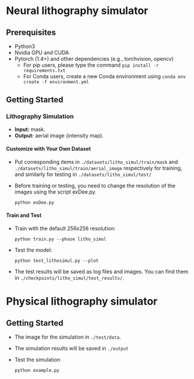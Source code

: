 # Neural lithography simulator

## Prerequisites
- Python3
- Nvidia GPU and CUDA
- Pytorch (1.4+) and other dependencies (e.g., torchvision, opencv)
    - For pip users, please type the command `pip install -r requirements.txt`
    - For Conda users, create a new Conda environment using `conda env create -f environment.yml`

## Getting Started

### Lithography Simulation
- **Input:** mask.
- **Output:** aerial image (intensity map).
#### Customize with Your Own Dataset

- Put corresponding items in `./datasets/litho_simul/train/mask` and `./datasets/litho_simul/train/aerial_image` respectively for training, and similarly for testing in `./datasets/litho_simul/test/`
- Before training or testing, you need to change the resolution of the images using the script exDee.py.

  ```shell
  python exDee.py
  ```

#### Train and Test
- Train with the default 256x256 resolution:
  ```shell
  python train.py --phase litho_simul
  ```
- Test the model:
  ```shell
  python test_lithosimul.py --plot
  ```
- The test results will be saved as log files and images. You can find them in `./checkpoints/litho_simul/test_results/`.

# Physical lithography simulator

## Getting Started

- The image for the simulation in `./test/data`.
- The simulation results will be saved in `./output`

- Test the simulation
  ```shell
  python example.py
  ```